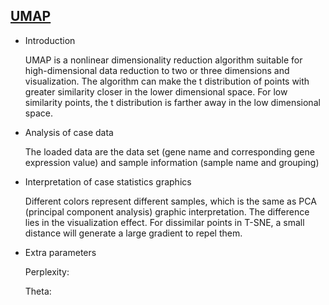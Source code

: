 ## [UMAP](/basic/umap)

- Introduction

  UMAP is a nonlinear dimensionality reduction algorithm suitable for high-dimensional data reduction to two or three dimensions and visualization. The algorithm can make the t distribution of points with greater similarity closer in the lower dimensional space. For low similarity points, the t distribution is farther away in the low dimensional space.

- Analysis of case data

  The loaded data are the data set (gene name and corresponding gene expression value) and sample information (sample name and grouping)

- Interpretation of case statistics graphics

  Different colors represent different samples, which is the same as PCA (principal component analysis) graphic interpretation. The difference lies in the visualization effect. For dissimilar points in T-SNE, a small distance will generate a large gradient to repel them.

- Extra parameters

  Perplexity:

  Theta:

